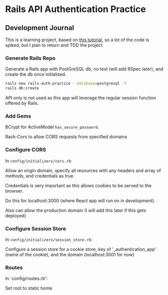 # Rails API Authentication Practice

## Development Journal

This is a learning project, based on [this tutorial](https://www.youtube.com/playlist?list=PLgYiyoyNPrv_yNp5Pzsx0A3gQ8-tfg66j), so a lot of the code is spiked, but I plan to return and TDD the project.

### Generate Rails Repo

Generate a Rails app with PostGreSQL db, no test (will add RSpec later), and create the db once initialised.

```bash
rails new rails-auth-practice --database=postgresql -T
rails db:create
```

API only is not used as this app will leverage the regular session function offered by Rails.

### Add Gems

BCrypt for ActiveModel `has_secure_password`.

Rack-Cors to allow CORS requests from specified domains

### Configure CORS

In `config/initializers/cors.rb`:

Allow an origin domain, specify all resources with any headers and array of methods, and credentials as true.

Credentials is very important as this allows cookies to be served to the browser.

Do this for localhost:3000 (where React app will run on in development).

Also can allow the production domain (I will add this later if this gets deployed)

### Configure Session Store

In `config/initializers/session_store.rb`:

Configure a session store for a cookie store, key of '_authentication_app' (name of the cookie), and the domain (localhost:3001 for now)

### Routes

In `config/routes.rb':

Set root to static home 